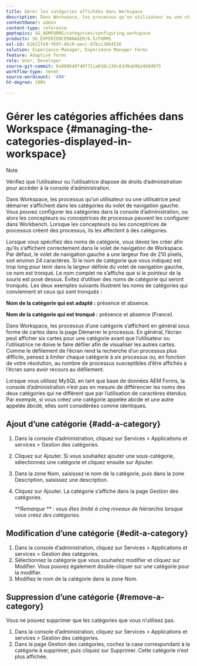```yaml
---
title: Gérer les catégories affichées dans Workspace
description: Dans Workspace, les processus qu’un utilisateur ou une utilisatrice peut démarrer s’affichent dans les catégories du volet de navigation gauche. Découvrez comment gérer ces catégories affichées dans Workspace.
contentOwner: admin
content-type: reference
geptopics: SG_AEMFORMS/categories/configuring_workspace
products: SG_EXPERIENCEMANAGER/6.5/FORMS
exl-id: 62621fe9-f69f-4bc0-aecc-d7bcc3064516
solution: Experience Manager, Experience Manager Forms
feature: Adaptive Forms
role: User, Developer
source-git-commit: 6a9806d8f40f711a610c130c63d9ab9b2460d075
workflow-type: tm+mt
source-wordcount: '494'
ht-degree: 100%

---
```


# Gérer les catégories affichées dans Workspace {#managing-the-categories-displayed-in-workspace}

>[!NOTE]
> 
> Vérifiez que l’utilisateur ou l’utilisatrice dispose de droits d’administration pour accéder à la console d’administration.

Dans Workspace, les processus qu’un utilisateur ou une utilisatrice peut démarrer s’affichent dans les catégories du volet de navigation gauche. Vous pouvez configurer les catégories dans la console d’administration, ou alors les concepteurs ou conceptrices de processus peuvent les configurer dans Workbench. Lorsque les concepteurs ou les conceptrices de processus créent des processus, ils les affectent à des catégories.

Lorsque vous spécifiez des noms de catégorie, vous devez les créer afin qu’ils s’affichent correctement dans le volet de navigation de Workspace. Par défaut, le volet de navigation gauche a une largeur fixe de 210 pixels, soit environ 24 caractères. Si le nom de catégorie que vous indiquez est trop long pour tenir dans la largeur définie du volet de navigation gauche, ce nom est tronqué. Le nom complet ne s’affiche que si le pointeur de la souris est posé dessus. Évitez d’utiliser des noms de catégorie qui seront tronqués. Les deux exemples suivants illustrent les noms de catégories qui conviennent et ceux qui sont tronqués :

**Nom de la catégorie qui est adapté :** présence et absence.

**Nom de la catégorie qui est tronqué :** présence et absence (France).

Dans Workspace, les processus d’une catégorie s’affichent en général sous forme de cartes dans la page Démarrer le processus. En général, l’écran peut afficher six cartes pour une catégorie avant que l’utilisateur ou l’utilisatrice ne doive le faire défiler afin de visualiser les autres cartes. Comme le défilement de l’écran rend la recherche d’un processus plus difficile, pensez à limiter chaque catégorie à six processus ou, en fonction de votre résolution, au nombre de processus susceptibles d’être affichés à l’écran sans avoir recours au défilement.

Lorsque vous utilisez MySQL en tant que base de données AEM Forms, la console d’administration n’est pas en mesure de différencier les noms des deux catégories qui ne diffèrent que par l’utilisation de caractères étendus. Par exemple, si vous créez une catégorie appelée abcde et une autre appelée âbcdè, elles sont considérées comme identiques.

## Ajout d’une catégorie {#add-a-category}

1. Dans la console d’administration, cliquez sur Services > Applications et services > Gestion des catégories.
1. Cliquez sur Ajouter. Si vous souhaitez ajouter une sous-catégorie, sélectionnez une catégorie et cliquez ensuite sur Ajouter.
1. Dans la zone Nom, saisissez le nom de la catégorie, puis dans la zone Description, saisissez une description.
1. Cliquez sur Ajouter. La catégorie s’affiche dans la page Gestion des catégories.

   ***Remarque ** : vous êtes limité à cinq niveaux de hiérarchie lorsque vous créez des catégories.*

## Modification d’une catégorie {#edit-a-category}

1. Dans la console d’administration, cliquez sur Services > Applications et services > Gestion des catégories.
1. Sélectionnez la catégorie que vous souhaitez modifier et cliquez sur Modifier. Vous pouvez également double-cliquer sur une catégorie pour la modifier.
1. Modifiez le nom de la catégorie dans la zone Nom.

## Suppression d’une catégorie {#remove-a-category}

Vous ne pouvez supprimer que les catégories que vous n’utilisez pas.

1. Dans la console d’administration, cliquez sur Services > Applications et services > Gestion des catégories.
1. Dans la page Gestion des catégories, cochez la case correspondant à la catégorie à supprimer, puis cliquez sur Supprimer. Cette catégorie n’est plus affichée.
